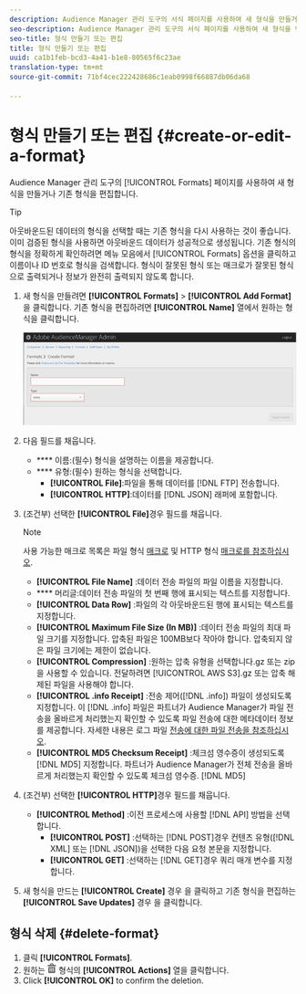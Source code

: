 ```yaml
---
description: Audience Manager 관리 도구의 서식 페이지를 사용하여 새 형식을 만들거나 기존 형식을 편집합니다.
seo-description: Audience Manager 관리 도구의 서식 페이지를 사용하여 새 형식을 만들거나 기존 형식을 편집합니다.
seo-title: 형식 만들기 또는 편집
title: 형식 만들기 또는 편집
uuid: ca1b1feb-bcd3-4a41-b1e8-80565f6c23ae
translation-type: tm+mt
source-git-commit: 71bf4cec222428686c1eab0998f66887db06da68

---
```



# 형식 만들기 또는 편집 {#create-or-edit-a-format}

Audience Manager 관리 도구의 [!UICONTROL Formats] 페이지를 사용하여 새 형식을 만들거나 기존 형식을 편집합니다.

<!-- t_create_format.xml -->

>[!TIP]
>
>아웃바운드된 데이터의 형식을 선택할 때는 기존 형식을 다시 사용하는 것이 좋습니다. 이미 검증된 형식을 사용하면 아웃바운드 데이터가 성공적으로 생성됩니다. 기존 형식의 형식을 정확하게 확인하려면 메뉴 모음에서 [!UICONTROL Formats] 옵션을 클릭하고 이름이나 ID 번호로 형식을 검색합니다. 형식이 잘못된 형식 또는 매크로가 잘못된 형식으로 출력되거나 정보가 완전히 출력되지 않도록 합니다.

1. 새 형식을 만들려면 **[!UICONTROL Formats]** &gt; **[!UICONTROL Add Format]**&#x200B;을 클릭합니다. 기존 형식을 편집하려면 **[!UICONTROL Name]** 열에서 원하는 형식을 클릭합니다.

   ![](assets/create_format.png)

1. 다음 필드를 채웁니다.
   * **** 이름:(필수) 형식을 설명하는 이름을 제공합니다.
   * **** 유형:(필수) 원하는 형식을 선택합니다.
      * **[!UICONTROL File]**:파일을 통해 데이터를 [!DNL FTP] 전송합니다.
      * **[!UICONTROL HTTP]**:데이터를 [!DNL JSON] 래퍼에 포함합니다.

1. (조건부) 선택한 **[!UICONTROL File]**&#x200B;경우 필드를 채웁니다.

   >[!NOTE]
   >
   >사용 가능한 매크로 목록은 파일 형식 [매크로](../formats/file-formats.md#concept_A867101505074418A58DE325949E5089) 및 HTTP 형식 [매크로를 참조하십시오](../formats/web-formats.md#reference_C392124A5F3F42E49F8AADDBA601ADFE).

   * **[!UICONTROL File Name]** :데이터 전송 파일의 파일 이름을 지정합니다.
   * **** 머리글:데이터 전송 파일의 첫 번째 행에 표시되는 텍스트를 지정합니다.
   * **[!UICONTROL Data Row]** :파일의 각 아웃바운드된 행에 표시되는 텍스트를 지정합니다.
   * **[!UICONTROL Maximum File Size (In MB)]** :데이터 전송 파일의 최대 파일 크기를 지정합니다. 압축된 파일은 100MB보다 작아야 합니다. 압축되지 않은 파일 크기에는 제한이 없습니다.
   * **[!UICONTROL Compression]** :원하는 압축 유형을 선택합니다.gz 또는 zip을 사용할 수 있습니다. 전달하려면 [!UICONTROL AWS S3].gz 또는 압축 해제된 파일을 사용해야 합니다.
   * **[!UICONTROL .info Receipt]** :전송 제어([!DNL .info]) 파일이 생성되도록 지정합니다. 이 [!DNL .info] 파일은 파트너가 Audience Manager가 파일 전송을 올바르게 처리했는지 확인할 수 있도록 파일 전송에 대한 메타데이터 정보를 제공합니다. 자세한 내용은 로그 파일 [전송에 대한 파일 전송을 참조하십시오](https://marketing.adobe.com/resources/help/en_US/aam/c_s2s_add_transfer_control_files.html).
   * **[!UICONTROL MD5 Checksum Receipt]** :체크섬 영수증이 생성되도록 [!DNL MD5] 지정합니다. 파트너가 Audience Manager가 전체 전송을 올바르게 처리했는지 확인할 수 있도록 체크섬 영수증. [!DNL MD5]

1. (조건부) 선택한 **[!UICONTROL HTTP]**&#x200B;경우 필드를 채웁니다.

   * **[!UICONTROL Method]** :이전 프로세스에 사용할 [!DNL API] 방법을 선택합니다.
      * **[!UICONTROL POST]** :선택하는 [!DNL POST]경우 컨텐츠 유형([!DNL XML] 또는 [!DNL JSON])을 선택한 다음 요청 본문을 지정합니다.
      * **[!UICONTROL GET]** :선택하는 [!DNL GET]경우 쿼리 매개 변수를 지정합니다.

1. 새 형식을 만드는 **[!UICONTROL Create]** 경우 을 클릭하고 기존 형식을 편집하는 **[!UICONTROL Save Updates]** 경우 을 클릭합니다.

## 형식 삭제 {#delete-format}

1. 클릭 **[!UICONTROL Formats]**.
2. 원하는 ![](assets/icon_delete.png) 형식의 **[!UICONTROL Actions]** 열을 클릭합니다.
3. Click **[!UICONTROL OK]** to confirm the deletion.
